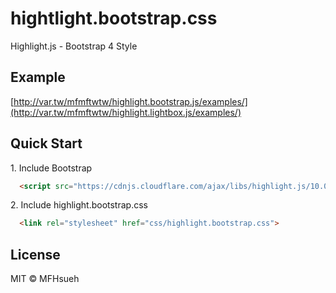 # hightlight.bootstrap.css

Highlight.js - Bootstrap 4 Style

## Example

[http://var.tw/mfmftwtw/highlight.bootstrap.js/examples/](http://var.tw/mfmftwtw/highlight.lightbox.js/examples/)

## Quick Start

1\. Include Bootstrap

```html
  <script src="https://cdnjs.cloudflare.com/ajax/libs/highlight.js/10.0.2/highlight.min.js"></script>
```

2\. Include highlight.bootstrap.css

```html
  <link rel="stylesheet" href="css/highlight.bootstrap.css">
```
## License

MIT © MFHsueh